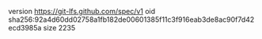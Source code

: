 version https://git-lfs.github.com/spec/v1
oid sha256:92a4d60dd02758a1fb182de00601385f11c3f916eab3de8ac90f7d42ecd3985a
size 2235
